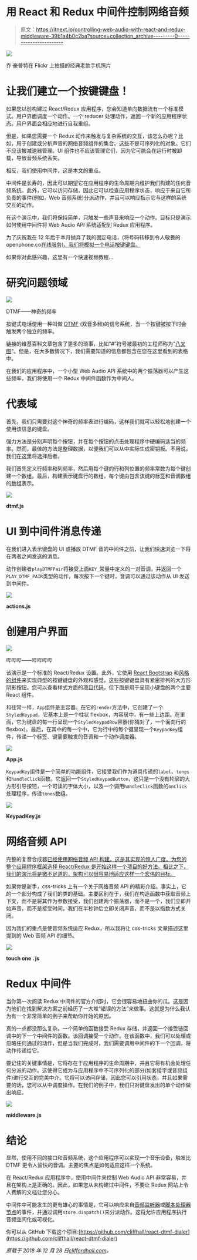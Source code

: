 # 用 React 和 Redux 中间件控制网络音频

> 原文：<https://itnext.io/controlling-web-audio-with-react-and-redux-middleware-39b1a4b0c2ba?source=collection_archive---------0----------------------->

![](img/868d7552ee1d971748ed5c72889a50bf.png)

乔·豪普特在 Flickr 上拍摄的经典老款手机照片

# 让我们建立一个按键键盘！

如果您以前构建过 React/Redux 应用程序，您会知道单向数据流有一个标准模式。用户界面调度一个动作。一个 reducer 处理动作，返回一个新的应用程序状态。用户界面会相应地进行自我重组。

但是，如果您需要一个 Redux 动作来触发与复杂系统的交互，该怎么办呢？比如，用于创建或分析声音的网络音频组件的集合。这些不是可序列化的对象。它们不应该被减速器管理。UI 组件也不应该管理它们，因为它可能会在运行时被卸载，导致音频系统丢失。

相反，我们使用中间件，这是本文的重点。

中间件是长寿的，因此可以期望它在应用程序的生命周期内维护我们构建的任何音频系统。此外，它可以访问存储，因此它可以检查应用程序状态，响应于来自它所负责的事件(例如，Web 音频系统)分派动作，并且可以响应指示它与这样的系统交互的动作。

在这个演示中，我们将保持简单，只触发一些声音来响应一个动作。目标只是演示如何使用中间件将 Web Audio API 系统适配到 Redux 应用程序。

为了庆祝我在 12 年后于本月抛弃了我的固定电话，(将号码转移到令人敬畏的 openphone.co[在线服务)，我们将模拟一个电话按键键盘。](https://openphone.co)

如果你对此感兴趣，这里有一个快速视频教程…

# 研究问题领域

![](img/eefbaa55ed4870ccc9073beb541a317e.png)

DTMF——神奇的频率

按键式电话使用一种叫做 [DTMF](https://en.wikipedia.org/wiki/Dual-tone_multi-frequency_signaling) (双音多频)的信号系统，当一个按键被按下时会触发两个独立的频率。

链接的维基百科文章包含了更多的琐事，比如“#”符号被最初的工程师称为“[八叉图](https://en.wikipedia.org/wiki/Octothorpe)”。但是，在大多数情况下，我们需要知道的信息都包含在您在这里看到的表格中。

在我们的应用程序中，一个小型 Web Audio API 系统中的两个振荡器可以产生这些频率，我们将使用一个 Redux 中间件函数作为中间人。

# 代表域

首先，我们只需要对这个神奇的频率表进行编码，这样我们就可以轻松地创建一个使用该信息的键盘。

强力方法是分别声明每个按钮，并在每个按钮的点击处理程序中硬编码适当的频率。然而，最佳的方法是整理数据，以便我们可以从中实际生成密钥板。不用说，我们在这里将选择后者。

我们首先定义行频率和列频率，然后用每个键的行和列位置的频率常数为每个键创建一个数组。最后，构建表示键盘行的数组，每个键由包含该键的标签和音调数组的数组表示。

![](img/32af7b3fd930329dfb037b8e12635dd2.png)

**dtmf.js**

# UI 到中间件消息传递

在我们进入表示键盘的 UI 或播放 DTMF 音的中间件之前，让我们快速浏览一下将在两者之间发送的消息。

动作创建者`playDTMFPair`将接受上面`KEY_`常量中定义的一对音调，并返回一个`PLAY_DTMF_PAIR`类型的动作，每次按下一个键时，音调可以通过该动作从 UI 发送到中间件。

![](img/95f61e9e18bec3eae26c4f2ec021d6ee.png)

**actions.js**

# 创建用户界面

![](img/0c44e7a222f1c2ca35348ca729fe2eee.png)

哔哔哔——哔哔哔哔

该演示是一个标准的 React/Redux 设置。此外，它使用 [React Bootstrap](https://react-bootstrap.github.io/) 和[风格的组件](https://www.styled-components.com/)来实现典型的按键键盘的外观和感觉，这些按键键盘具有紧密排列的大方形阴影按钮。您可以查看样式方面的[项目代码](https://github.com/cliffhall/react-dtmf-dialer)，但下面是用于呈现小键盘的两个主要 React 组件。

和往常一样，`App`组件是主容器。在它的`render`方法中，它创建了一个`StyledKeypad`，它基本上是一个柱状 flexbox，内容居中，有一些上边距。在里面，它为键盘的每一行呈现一个`StyledKeypadRow`容器(你猜对了，一个面向行的 flexbox)。最后，在其中的每一个中，它为行中的每个键呈现一个`KeypadKey`组件，传递一个标签、键需要触发的音调和一个动作调度器。

![](img/3eaaeaafaa64b4c016fc3fb078cb0495.png)

**App.js**

`KeypadKey`组件是一个简单的功能组件，它接受我们作为道具传递的`label`、`tones`和`handleClick`函数。它返回一个`StyledKeypadButton`，这只是一个没有轮廓的大方形引导按钮，一个可读的字体大小，以及一个调用`handleClick`函数的`onClick`处理程序，传递`tones`数组。

![](img/54f7b76ff1cb62be37045cdba55d3d4a.png)

**KeypadKey.js**

# 网络音频 API

完整的复音合成器[已经使用网络音频 API 构建，这是其实现的惊人广度。为您的整个应用程序框架选择 React/Redux 是开始这样一个项目的好方法。相比之下，我们的演示将是微不足道的，架构可以很容易地适应这样一个宏伟的目标。](https://webaudiodemos.appspot.com/midi-synth/index.html)

如果你是新手，css-tricks 上有一个关于网络音频 API 的精彩介绍。事实上，它的一个部分构成了我们的类的基础。主要区别在于，我们在构造函数中获取音频上下文，而不是将其作为参数接受，我们创建两个振荡器，而不是一个，我们立即开始声音，而不是接受时间，我们在半秒钟后立即关闭声音，而不是以指数方式关闭。

因为我们的重点是使音频系统适应 Redux，所以我将让 css-tricks 文章描述这里提到的 Web 音频 API 的细节。

![](img/128cda71c3a63305df83733fa5cf9433.png)

**touch one . js**

# Redux 中间件

当你第一次阅读 Redux 中间件的官方介绍时，它会很容易地扭曲你的瓜。这是因为他们在找到解决方案之前经历了一大堆“错误的方法”来做事。这就是为什么我认为有一个非常简单的例子来帮助你开始的原因。

真的一点都没那么复杂。一个简单的函数接受 Redux 存储，并返回一个接受链回调中的下一个中间件的函数。该回调接受一个动作。在该函数中，我们可以处理或忽略任何通过的动作，但是当我们完成时，我们需要调用中间件的下一个回调，将动作传递给它。

要记住的关键事情是，它将存在于应用程序的生命周期中，并且它将有机会处理任何分派的动作。这使得它成为与应用程序中不可序列化的部分(如套接字或音频组件)进行交互的完美中介。它将可以访问存储，因此您可以引用状态，并且如果需要的话，您可以从中调度操作。在我们的例子中，我们只对键盘发出的单个动作做出响应。

![](img/bf8403c3e5a339ddaf1f6298d576462f.png)

**middleware.js**

# 结论

显然，使用不同的接口和音频系统，这个应用程序可以实现一个音乐设备，触发比 DTMF 更令人愉快的音调。主要的焦点是如何适应这样一个系统。

在 React/Redux 应用程序中，使用中间件来控制 Web Audio API 非常容易，并且在架构上是正确的。因此，如果您从未构建过中间件，不要让 Redux 网站上令人费解的文档让您分心。

中间件中可能发生的更有雄心的事情是，它可以响应来自[音频监听器](https://developer.mozilla.org/en-US/docs/Web/API/AudioListener)或[脚本处理器节点](https://developer.mozilla.org/en-US/docs/Web/API/ScriptProcessorNode)的事件，并通过调用`store.dispatch()`来分派动作。这将允许应用程序执行音频空间化或可视化。

你可以从 GitHub 下载这个项目:[https://github.com/cliffhall/react-dtmf-dialer](https://github.com/cliffhall/react-dtmf-dialer)

*原载于 2018 年 12 月 28 日*[*cliffordhall.com*](http://cliffordhall.com/2018/12/controlling-web-audio-with-react-and-redux-middleware/)*。*